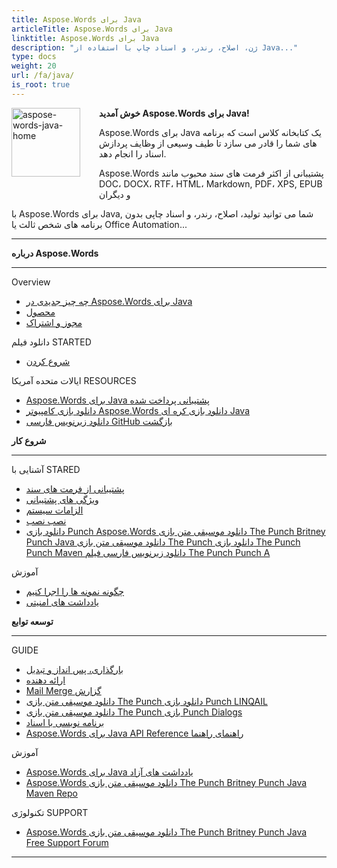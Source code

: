 ```yaml
---
title: Aspose.Words برای Java
articleTitle: Aspose.Words برای Java
linktitle: Aspose.Words برای Java
description: "ژن، اصلاح، رندر، و اسناد چاپ با استفاده از Java..."
type: docs
weight: 20
url: /fa/java/
is_root: true
---
```


<img src="/words/java/home_1" alt="aspose-words-java-home" align="left" style="width:110px; margin: 0 30px 30px 0"/>

**خوش آمدید Aspose.Words برای Java!**

Aspose.Words برای Java یک کتابخانه کلاس است که برنامه های شما را قادر می سازد تا طیف وسیعی از وظایف پردازش اسناد را انجام دهد.

Aspose.Words پشتیبانی از اکثر فرمت های سند محبوب مانند DOC، DOCX، RTF، HTML، Markdown, PDF، XPS, EPUB و دیگران

با Aspose.Words برای Java, شما می توانید تولید، اصلاح، رندر، و اسناد چاپی بدون برنامه های شخص ثالث یا Office Automation...

------

<div class="row">
	<div class="col-md-4">
		<p><b>درباره Aspose.Words</b></p>
			<hr/><p>Overview</p>
			<ul>
				<li><a href="/words/fa/java/what-s-new-in-aspose-words-for-java/">چه چیز جدیدی در Aspose.Words برای Java</a></li>
				<li><a href="/words/fa/java/product-overview/">محصول</a></li>
				<li><a href="/words/fa/java/licensing/">مجوز و اشتراک</a></li>
			</ul>
			<p>دانلود فیلم STARTED</p>
			<ul>
				<li><a href="/words/fa/java/getting-started/">شروع کردن</a></li>
			</ul>
			<p>ایالات متحده آمریکا RESOURCES</p>
			<ul>
				<li><a href="https://helpdesk.aspose.com/">Aspose.Words برای Java پشتیبانی پرداخت شده</a></li>
				<li><a href="https://releases.aspose.com/words/java">دانلود بازی کامپیوتر Aspose.Words دانلود بازی کره ای Java</a></li>
				<li><a href="https://github.com/aspose-words/Aspose.Words-for-Java">دانلود زیرنویس فارسی GitHub بازگشت</a></li>
			</ul>
	</div>
	<div class="col-md-4">
		<p><b>شروع کار</b></p>
			<hr/><p>آشنایی با STARED</p>
			<ul>
				<li><a href="/words/fa/java/supported-document-formats/">پشتیبانی از فرمت های سند</a></li>
				<li><a href="/words/fa/java/features/">ویژگی های پشتیبانی</a></li>
				<li><a href="/words/fa/java/system-requirements/">الزامات سیستم</a></li>
				<li><a href="/words/fa/java/installation/">نصب نصب</a></li>
				<li><a href="https://repository.aspose.com/words/">دانلود بازی Punch Aspose.Words دانلود موسیقی متن بازی The Punch Britney Punch Java دانلود موسیقی متن بازی The Punch دانلود بازی The Punch Punch Maven دانلود زیرنویس فارسی فیلم The Punch Punch A</a></li>
			</ul>
			<p>آموزش</p>
			<ul>
				<li><a href="/words/fa/java/how-to-run-the-examples/">چگونه نمونه ها را اجرا کنیم</a></li>
				<li><a href="/words/fa/java/security/">یادداشت های امنیتی</a></li>
			</ul>
	</div>
	<div class="col-md-4">
		<p><b>توسعه توابع</b></p>
			<hr/><p>GUIDE</p>
			<ul>
				<li><a href="/words/fa/java/loading-saving-and-converting/">بارگذاری، پس انداز و تبدیل</a></li>
				<li><a href="/words/fa/java/rendering/">ارائه دهنده</a></li>
				<li><a href="https://docs.aspose.com/words/java/mail-merge-and-reporting/">Mail Merge گزارش</a></li>
				<li><a href="https://docs.aspose.com/words/java/linq-reporting-engine/">دانلود موسیقی متن بازی The Punch دانلود بازی Punch LINQAIL</a></li>
				<li><a href="/words/fa/java/print-a-document-programmatically-or-using-dialogs/">دانلود موسیقی متن بازی The Punch بازی Punch Dialogs</a></li>
				<li><a href="/words/fa/java/programming-with-documents/">برنامه نویسی با اسناد</a></li>
				<li><a href="https://reference.aspose.com/words/java">Aspose.Words برای Java API Reference راهنمای راهنما</a></li>
			</ul>
			<p>آموزش</p>
			<ul>
				<li><a href="https://releases.aspose.com/words/java/release-notes/">Aspose.Words برای Java یادداشت های آزاد</a></li>
				<li><a href="https://releases.aspose.com/java/repo/com/aspose/aspose-words/">Aspose.Words دانلود موسیقی متن بازی The Punch Britney Punch Java Maven Repo</a></li>
			</ul>
			<p>تکنولوژی SUPPORT</p>
			<ul>
				<li><a href="https://forum.aspose.com/c/words/8">Aspose.Words دانلود موسیقی متن بازی The Punch Britney Punch Java Free Support Forum</a></li>
			</ul>
	</div>
</div>

------
